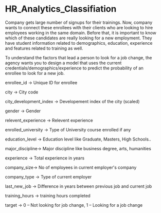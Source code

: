 # HR_Analytics_Classifiation

Company gets large number of signups for their trainings. Now, company wants to connect these enrollees with their clients who are looking to hire employees working in the same domain. Before that, it is important to know which of these candidates are really looking for a new employment. They have student information related to demographics, education, experience and features related to training as well.
 
To understand the factors that lead a person to look for a job change, the agency wants you to design a model that uses the current credentials/demographics/experience to predict the probability of an enrollee to look for a new job.


enrollee_id -> Unique ID for enrollee

city -> City code

city_development_index -> Developement index of the city (scaled)

gender -> Gender

relevent_experience -> Relevent experience

enrolled_university -> Type of University course enrolled if any

education_level -> Education level like Graduate, Masters, High Schools..

major_discipline-> Major discipline like business degree, arts, humanities

experience -> Total experience in years

company_size-> No of employees in current employer's company

company_type -> Type of current employer

last_new_job -> Difference in years between previous job and current job

training_hours -> training hours completed

target -> 0 – Not looking for job change, 1 – Looking for a job change</b>
